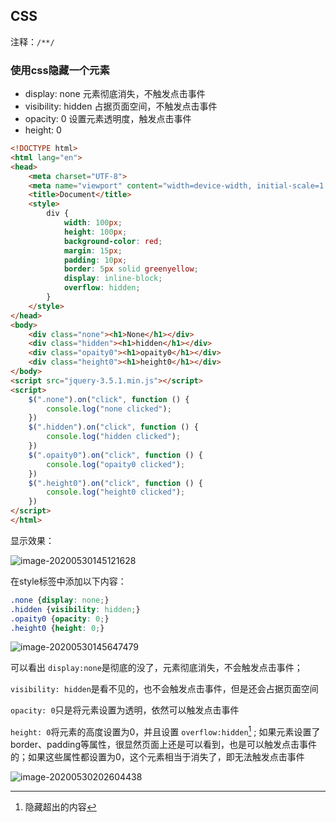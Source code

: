 ## CSS

注释：`/**/`

### 使用css隐藏一个元素

- display: none  元素彻底消失，不触发点击事件
- visibility: hidden  占据页面空间，不触发点击事件
- opacity: 0  设置元素透明度，触发点击事件
- height: 0  

```html
<!DOCTYPE html>
<html lang="en">
<head>
    <meta charset="UTF-8">
    <meta name="viewport" content="width=device-width, initial-scale=1.0">
    <title>Document</title>
    <style>
        div {
            width: 100px;
            height: 100px;
            background-color: red;
            margin: 15px;
            padding: 10px;
            border: 5px solid greenyellow;
            display: inline-block;
            overflow: hidden;
        }
    </style>
</head>
<body>
    <div class="none"><h1>None</h1></div>
    <div class="hidden"><h1>hidden</h1></div>
    <div class="opaity0"><h1>opaity0</h1></div>
    <div class="height0"><h1>height0</h1></div>
</body>
<script src="jquery-3.5.1.min.js"></script>
<script>
    $(".none").on("click", function () {
        console.log("none clicked");
    })
    $(".hidden").on("click", function () {
        console.log("hidden clicked");
    })
    $(".opaity0").on("click", function () {
        console.log("opaity0 clicked");
    })
    $(".height0").on("click", function () {
        console.log("height0 clicked");
    })
</script>
</html>
```

显示效果：

![image-20200530145121628](https://i.loli.net/2020/05/30/b79TLWyIBP126HS.png)

在style标签中添加以下内容：

```css
.none {display: none;}
.hidden {visibility: hidden;}
.opaity0 {opacity: 0;}
.height0 {height: 0;}
```

![image-20200530145647479](https://i.loli.net/2020/05/30/I2ojUzOdc7hP6SF.png)

可以看出 `display:none`是彻底的没了，元素彻底消失，不会触发点击事件；

`visibility: hidden`是看不见的，也不会触发点击事件，但是还会占据页面空间

`opacity: 0`只是将元素设置为透明，依然可以触发点击事件

`height: 0`将元素的高度设置为0，并且设置 `overflow:hidden`[^1] ; 如果元素设置了border、padding等属性，很显然页面上还是可以看到，也是可以触发点击事件的；如果这些属性都设置为0，这个元素相当于消失了，即无法触发点击事件

![image-20200530202604438](https://i.loli.net/2020/05/30/hDVjqH8QacpxJ7l.png)

[^1]: 隐藏超出的内容